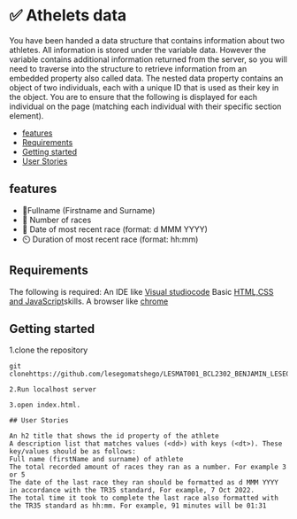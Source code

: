 <!-- omit in toc -->
# ✅ Athelets data

You have been handed a data structure that contains information about two athletes. All information is stored under the variable data. However the variable contains additional information returned from the server, so you will need to traverse into the structure to retrieve information from an embedded property also called data.
The nested data property contains an object of two individuals, each with a unique ID that is used as their key in the object. You are to ensure that the following is displayed for each individual on the page (matching each individual with their specific section element).

 

- [features](#features)
- [Requirements](#requirements)
- [Getting started](#getting-started)
- [User Stories](#user-stories)


## features

- 📖Fullname (Firstname and Surname)
- 🏃 Number of races
- 📆 Date of most recent race (format: d MMM YYYY)
- ⏲️ Duration of most recent race (format: hh:mm)

## Requirements

The following is required:
An IDE like [Visual studiocode](https://code.visualstudio.co.)
Basic [HTML,CSS and JavaScript](https://developer.mozilla.org/en-US/docs/Learn)skills.
A browser like [chrome](https://www.google.com/chrome)

## Getting started

1.clone the repository

```
git clonehttps://github.com/lesegomatshego/LESMAT001_BCL2302_BENJAMIN_LESEGO_MATSHEGO_IWA1

2.Run localhost server

3.open index.html.

## User Stories

An h2 title that shows the id property of the athlete
A description list that matches values (<dd>) with keys (<dt>). These key/values should be as follows:
Full name (firstName and surname) of athlete
The total recorded amount of races they ran as a number. For example 3 or 5
The date of the last race they ran should be formatted as d MMM YYYY in accordance with the TR35 standard, For example, 7 Oct 2022.
The total time it took to complete the last race also formatted with the TR35 standard as hh:mm. For example, 91 minutes will be 01:31
